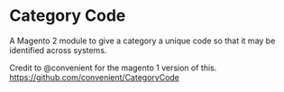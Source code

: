 Category Code
=

A Magento 2 module to give a category a unique code so that it may be
identified across systems.

Credit to @convenient for the magento 1 version of this.
https://github.com/convenient/CategoryCode
